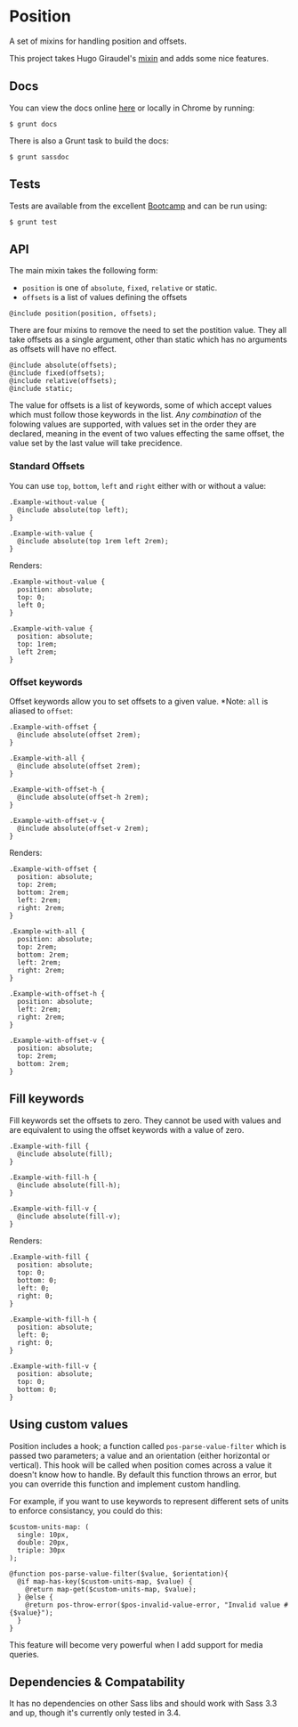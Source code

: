 # Position

A set of mixins for handling position and offsets.

This project takes Hugo Giraudel's [mixin](http://hugogiraudel.com/2014/05/19/new-offsets-sass-mixin/) and adds some nice features.

## Docs

You can view the docs online [here](http://undistraction.github.io/position/docs/) or locally in Chrome by running:

```
$ grunt docs
```

There is also a Grunt task to build the docs:

```
$ grunt sassdoc
```

## Tests

Tests are available from the excellent [Bootcamp](https://github.com/thejameskyle/bootcamp) and can
be run using:

```
$ grunt test
```

## API

The main mixin takes the following form:

- `position` is one of `absolute`, `fixed`, `relative` or static.
- `offsets` is a list of values defining the offsets

```
@include position(position, offsets);
```

There are four mixins to remove the need to set the postition value. They all take offsets as a
single argument, other than static which has no arguments as offsets will have no effect.

```
@include absolute(offsets);
@include fixed(offsets);
@include relative(offsets);
@include static;
```

The value for offsets is a list of keywords, some of which accept values which must follow those
keywords in the list. *Any combination* of the folowing values are supported, with values set in the order they are declared, meaning in the event of two values effecting the same offset, the value set by the last value will take precidence.

### Standard Offsets

You can use `top`, `bottom`, `left` and `right` either with or without a value:

```
.Example-without-value {
  @include absolute(top left);
}

.Example-with-value {
  @include absolute(top 1rem left 2rem);
}
```

Renders:

```
.Example-without-value {
  position: absolute;
  top: 0;
  left 0;
}

.Example-with-value {
  position: absolute;
  top: 1rem;
  left 2rem;
}
```

### Offset keywords

Offset keywords allow you to set offsets to a given value. *Note: `all` is aliased to `offset`:

```
.Example-with-offset {
  @include absolute(offset 2rem);
}

.Example-with-all {
  @include absolute(offset 2rem);
}

.Example-with-offset-h {
  @include absolute(offset-h 2rem);
}

.Example-with-offset-v {
  @include absolute(offset-v 2rem);
}
```

Renders:

```
.Example-with-offset {
  position: absolute;
  top: 2rem;
  bottom: 2rem;
  left: 2rem;
  right: 2rem;
}

.Example-with-all {
  position: absolute;
  top: 2rem;
  bottom: 2rem;
  left: 2rem;
  right: 2rem;
}

.Example-with-offset-h {
  position: absolute;
  left: 2rem;
  right: 2rem;
}

.Example-with-offset-v {
  position: absolute;
  top: 2rem;
  bottom: 2rem;
}
```

## Fill keywords

Fill keywords set the offsets to zero. They cannot be used with values and are equivalent to using
the offset keywords with a value of zero.

```
.Example-with-fill {
  @include absolute(fill);
}

.Example-with-fill-h {
  @include absolute(fill-h);
}

.Example-with-fill-v {
  @include absolute(fill-v);
}
```

Renders:

```
.Example-with-fill {
  position: absolute;
  top: 0;
  bottom: 0;
  left: 0;
  right: 0;
}

.Example-with-fill-h {
  position: absolute;
  left: 0;
  right: 0;
}

.Example-with-fill-v {
  position: absolute;
  top: 0;
  bottom: 0;
}
```

## Using custom values

Position includes a hook; a function called `pos-parse-value-filter` which is passed two parameters; a value and an orientation (either horizontal or vertical). This hook will be called
when position comes across a value it doesn't know how to handle. By default this function throws
an error, but you can override this function and implement custom handling.

For example, if you want to use keywords to represent different sets of units to enforce consistancy, you could do this:

```
$custom-units-map: (
  single: 10px,
  double: 20px,
  triple: 30px
);

@function pos-parse-value-filter($value, $orientation){
  @if map-has-key($custom-units-map, $value) {
    @return map-get($custom-units-map, $value);
  } @else {
    @return pos-throw-error($pos-invalid-value-error, "Invalid value #{$value}");
  }
}
```

This feature will become very powerful when I add support for media queries.

## Dependencies & Compatability

It has no dependencies on other Sass libs and should work with Sass 3.3 and up, though it's currently only tested in 3.4.